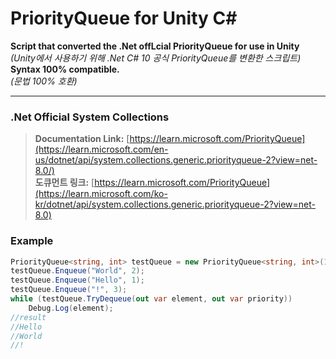 # PriorityQueue for Unity C#
**Script that converted the .Net offLcial PriorityQueue for use in Unity**  
*(Unity에서 사용하기 위해 .Net C# 10 공식 PriorityQueue를 변환한 스크립트)*  
**Syntax 100% compatible.**  
*(문법 100% 호환)*
* * *
### .Net Official System Collections
  > **Documentation Link:**  [https://learn.microsoft.com/PriorityQueue](https://learn.microsoft.com/en-us/dotnet/api/system.collections.generic.priorityqueue-2?view=net-8.0/)  
  > **도큐먼트 링크:**  [https://learn.microsoft.com/PriorityQueue](https://learn.microsoft.com/ko-kr/dotnet/api/system.collections.generic.priorityqueue-2?view=net-8.0)  

### Example
``` cs
PriorityQueue<string, int> testQueue = new PriorityQueue<string, int>(10);
testQueue.Enqueue("World", 2);
testQueue.Enqueue("Hello", 1);
testQueue.Enqueue("!", 3);
while (testQueue.TryDequeue(out var element, out var priority))
    Debug.Log(element);
//result
//Hello
//World
//!
```
